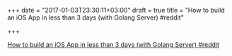 +++
date = "2017-01-03T23:30:11+03:00"
draft = true
title = "How to build an iOS App in less than 3 days (with Golang Server)  #reddit"

+++

<p><a href="https://t.co/oQtelfKGaB">How to build an iOS App in less than 3 days (with Golang Server)  #reddit</a></p>
